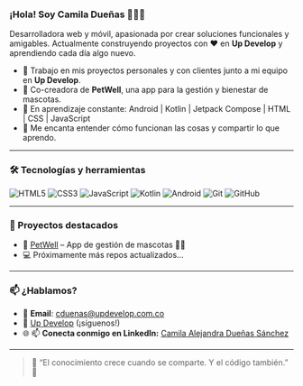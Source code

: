 ### ¡Hola! Soy Camila Dueñas 👩‍💻✨

Desarrolladora web y móvil, apasionada por crear soluciones funcionales y amigables. Actualmente construyendo proyectos con ❤️ en **Up Develop** y aprendiendo cada día algo nuevo.

- 💼 Trabajo en mis proyectos personales y con clientes junto a mi equipo en **Up Develop**.
- 🐾 Co-creadora de **PetWell**, una app para la gestión y bienestar de mascotas.
- 🌱 En aprendizaje constante: Android | Kotlin | Jetpack Compose | HTML | CSS | JavaScript
- 🧠 Me encanta entender cómo funcionan las cosas y compartir lo que aprendo.

---

### 🛠️ Tecnologías y herramientas

![HTML5](https://img.shields.io/badge/-HTML5-E34F26?logo=html5&logoColor=fff&style=flat)
![CSS3](https://img.shields.io/badge/-CSS3-1572B6?logo=css3&logoColor=fff&style=flat)
![JavaScript](https://img.shields.io/badge/-JavaScript-F7DF1E?logo=javascript&logoColor=000&style=flat)
![Kotlin](https://img.shields.io/badge/-Kotlin-0095D5?logo=kotlin&logoColor=fff&style=flat)
![Android](https://img.shields.io/badge/-Android-3DDC84?logo=android&logoColor=fff&style=flat)
![Git](https://img.shields.io/badge/-Git-F05032?logo=git&logoColor=fff&style=flat)
![GitHub](https://img.shields.io/badge/-GitHub-181717?logo=github&logoColor=fff&style=flat)

---

### 📌 Proyectos destacados

- 🔧 [PetWell](https://github.com/Duenas1521/PetWell) – App de gestión de mascotas 🐶🐱
- 💻 Próximamente más repos actualizados...

---

### 📫 ¿Hablamos?

- 📩 **Email**: cduenas@updevelop.com.co
- 🧠 [Up Develop](https://github.com/updevelop) (¡síguenos!)
- 🌐 📫 **Conecta conmigo en LinkedIn:** [Camila Alejandra Dueñas Sánchez](https://www.linkedin.com/in/camila-alejandra-dueñas-sánchez-3570211a8)

---

> 💬 “El conocimiento crece cuando se comparte. Y el código también.” 🚀
